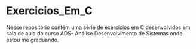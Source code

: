 # Exercicios_Em_C
Nesse repositório contém uma série de exercícios em C desenvolvidos em sala de aula do curso ADS- Análise Desenvolvimento de Sistemas onde estou me graduando. 
